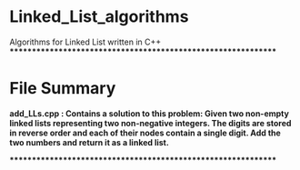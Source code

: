 # Linked_List_algorithms
Algorithms for Linked List written in C++
<b>************************************************************<b>
<b><h1>File Summary</h1>
 
add_LLs.cpp : Contains a solution to this problem: Given two non-empty linked lists representing two non-negative integers. The digits are stored in reverse order and each of their nodes contain a single digit. Add the two numbers and return it as a linked list.

<b>************************************************************<b>
